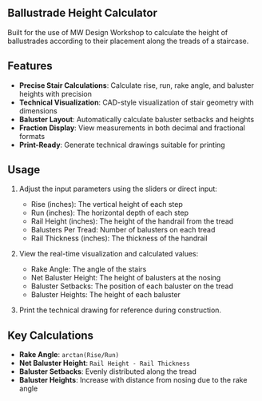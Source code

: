 ## Ballustrade Height Calculator

Built for the use of MW Design Workshop to calculate the height of ballustrades according to their placement along the treads of a staircase.

## Features

- **Precise Stair Calculations**: Calculate rise, run, rake angle, and baluster heights with precision
- **Technical Visualization**: CAD-style visualization of stair geometry with dimensions
- **Baluster Layout**: Automatically calculate baluster setbacks and heights
- **Fraction Display**: View measurements in both decimal and fractional formats
- **Print-Ready**: Generate technical drawings suitable for printing

## Usage

1. Adjust the input parameters using the sliders or direct input:
   - Rise (inches): The vertical height of each step
   - Run (inches): The horizontal depth of each step
   - Rail Height (inches): The height of the handrail from the tread
   - Balusters Per Tread: Number of balusters on each tread
   - Rail Thickness (inches): The thickness of the handrail

2. View the real-time visualization and calculated values:
   - Rake Angle: The angle of the stairs
   - Net Baluster Height: The height of balusters at the nosing
   - Baluster Setbacks: The position of each baluster on the tread
   - Baluster Heights: The height of each baluster

3. Print the technical drawing for reference during construction.

## Key Calculations

- **Rake Angle**: `arctan(Rise/Run)`
- **Net Baluster Height**: `Rail Height - Rail Thickness`
- **Baluster Setbacks**: Evenly distributed along the tread
- **Baluster Heights**: Increase with distance from nosing due to the rake angle

